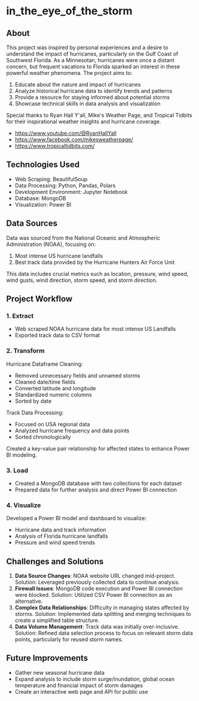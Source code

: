 # in_the_eye_of_the_storm

## About
This project was inspired by personal experiences and a desire to understand the impact of hurricanes, particularly on the Gulf Coast of Southwest Florida. As a Minnesotan, hurricanes were once a distant concern, but frequent vacations to Florida sparked an interest in these powerful weather phenomena. The project aims to:

1. Educate about the nature and impact of hurricanes
2. Analyze historical hurricane data to identify trends and patterns
3. Provide a resource for staying informed about potential storms
4. Showcase technical skills in data analysis and visualization

Special thanks to Ryan Hall Y'all, Mike's Weather Page, and Tropical Tidbits for their inspirational weather insights and hurricane coverage.
- https://www.youtube.com/@RyanHallYall
- https://www.facebook.com/mikesweatherpage/
- https://www.tropicaltidbits.com/

## Technologies Used
- Web Scraping: BeautifulSoup
- Data Processing: Python, Pandas, Polars
- Development Environment: Jupyter Notebook
- Database: MongoDB
- Visualization: Power BI

## Data Sources
Data was sourced from the National Oceanic and Atmospheric Administration (NOAA), focusing on:

1. Most intense US hurricane landfalls
2. Best track data provided by the Hurricane Hunters Air Force Unit

This data includes crucial metrics such as location, pressure, wind speed, wind gusts, wind direction, storm speed, and storm direction.

## Project Workflow
### 1. Extract
- Web scraped NOAA hurricane data for most intense US Landfalls
- Exported track data to CSV format

### 2. Transform
Hurricane Dataframe Cleaning:
- Removed unnecessary fields and unnamed storms
- Cleaned date/time fields
- Converted latitude and longitude
- Standardized numeric columns
- Sorted by date

Track Data Processing:
- Focused on USA regional data
- Analyzed hurricane frequency and data points
- Sorted chronologically

Created a key-value pair relationship for affected states to enhance Power BI modeling.

### 3. Load
- Created a MongoDB database with two collections for each dataset
- Prepared data for further analysis and direct Power BI connection

### 4. Visualize
Developed a Power BI model and dashboard to visualize:
- Hurricane data and track information
- Analysis of Florida hurricane landfalls
- Pressure and wind speed trends

## Challenges and Solutions
1. **Data Source Changes**: NOAA website URL changed mid-project. Solution: Leveraged previously collected data to continue analysis.
2. **Firewall Issues**: MongoDB code execution and Power BI connection were blocked. Solution: Utilized CSV Power BI connection as an alternative.
3. **Complex Data Relationships**: Difficulty in managing states affected by storms. Solution: Implemented data splitting and merging techniques to create a simplified table structure.
4. **Data Volume Management**: Track data was initially over-inclusive. Solution: Refined data selection process to focus on relevant storm data points, particularly for reused storm names.

## Future Improvements
- Gather new seasonal hurricane data
- Expand analysis to include storm surge/inundation, global ocean temperature and financial impact of storm damages
- Create an interactive web page and API for public use
